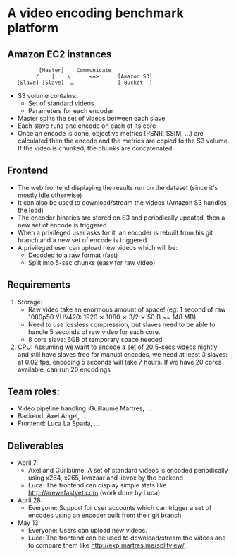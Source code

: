 A video encoding benchmark platform
==================

Amazon EC2 instances
------------------

~~~~~~~
          [Master]    Communicate
         /    |    \      <=>      [Amazon S3]
   [Slave] [Slave]  …              [ Bucket  ]
~~~~~~~

* S3 volume contains:
    * Set of standard videos
    * Parameters for each encoder
* Master splits the set of videos between each slave
* Each slave runs one encode on each of its core
* Once an encode is done, objective metrics (PSNR, SSIM, …) are calculated then
  the encode and the metrics are copied to the S3 volume. If the video is
  chunked, the chunks are concatenated.

Frontend
------------------
* The web frontend displaying the results run on the dataset (since it's mostly
  idle otherwise)
* It can also be used to download/stream the videos (Amazon S3 handles the load)
* The encoder binaries are stored on S3 and periodically updated, then a new set
  of encode is triggered.
* When a privileged user asks for it, an encoder is rebuilt from his git branch
  and a new set of encode is triggered.
* A privileged user can upload new videos which will be:
    * Decoded to a raw format (fast)
    * Split into 5-sec chunks (easy for raw video)

Requirements
------------------
1. Storage:
    * Raw video take an enormous amount of space! (eg: 1 second of raw 1080p50
      YUV420: 1920 ⨯ 1080 ⨯ 3/2 ⨯ 50 B ~= 148 MB).
    * Need to use lossless compression, but slaves need to be able to handle 5
      seconds of raw video for each core.
    * 8 core slave: 6GB of temporary space needed.
2. CPU: Assuming we want to encode a set of 20 5-secs videos nightly and still
   have slaves free for manual encodes, we need at least 3 slaves: at 0.02 fps,
   encoding 5 seconds will take 7 hours. If we have 20 cores available, can run
   20 encodings

Team roles:
------------------
* Video pipeline handling: Guillaume Martres, …
* Backend: Axel Angel, …
* Frontend: Luca La Spada, …

Deliverables
------------------
* April 7:
  * Axel and Guillaume: A set of standard videos is encoded periodically using x264, x265, kvazaar and libvpx by the backend
  * Luca: The frontend can display simple stats like http://arewefastyet.com (work done by Luca).
* April 28:
  * Everyone: Support for user accounts which can trigger a set of encodes using an encoder built from their git branch.
* May 13:
  * Everyone: Users can upload new videos.
  * Luca: The frontend can be used to download/stream the videos and to compare them like http://exp.martres.me/splitview/ .
